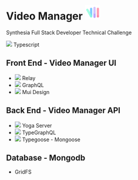 
# Video Manager <img alt="logo" src="./video-manager-ui/public/logo-192.png" height="40" width="40">

Synthesia Full Stack Developer Technical Challenge

<img src="https://user-images.githubusercontent.com/9254840/232627617-74388095-b8bc-4c73-b550-eb2362778a10.png" height="20"> Typescript

## Front End - Video Manager UI

- <img src="https://user-images.githubusercontent.com/9254840/232622339-8e8de4fe-1d33-43d5-8a0b-5a5cff06e8bd.png" height="30"> Relay
- <img src="https://user-images.githubusercontent.com/9254840/232625281-cc50795e-e848-4a4b-bf43-56c7ece6ca18.png" height="30"> GraphQL
- <img src="https://user-images.githubusercontent.com/9254840/232625553-4b50459b-a1b3-4c1d-a847-fc30dd485565.png" height="20"> Mui Design

## Back End - Video Manager API

- <img src="https://user-images.githubusercontent.com/9254840/232625958-34fdf2af-5c66-4add-9f8e-3f7f28eb166a.png" height="20"> Yoga Server
- <img src="https://user-images.githubusercontent.com/9254840/232626853-a784deeb-069f-42d5-8d83-900ff705c8a1.png" height="20"> TypeGraphQL
- <img src="https://user-images.githubusercontent.com/9254840/232627068-ede81834-77a1-4ede-8d53-6858999fd98e.png" height="20"> Typegoose - Mongoose

## Database - Mongodb 

- GridFS
